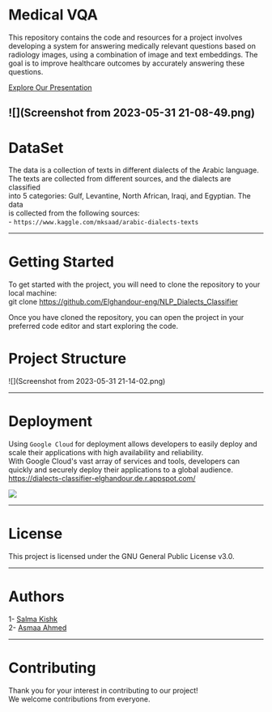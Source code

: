 #  Medical VQA 

This repository contains the code and resources for a project involves developing a system for answering medically relevant questions based on radiology images, using a combination of image and text embeddings. The goal is to improve healthcare outcomes by accurately answering these questions. <br>

[ Explore Our Presentation](https://www.canva.com/design/DAFke_apZOU/_LBE-pZxwtpsn9gvGY13Sw/edit?utm_content=DAFke_apZOU&utm_campaign=designshare&utm_medium=link2&utm_source=sharebutton)

![](Screenshot from 2023-05-31 21-08-49.png)
---
# DataSet

The data is a collection of texts in different dialects of the Arabic language.<br>
    The texts are collected from different sources, and the dialects are classified<br>
    into 5 categories: Gulf, Levantine, North African, Iraqi, and Egyptian. The data<br>
    is collected from the following sources:<br>
     - `https://www.kaggle.com/mksaad/arabic-dialects-texts`

---
# 


# Getting Started
To get started with the project, you will need to clone the repository to your local machine:<br>
git clone  https://github.com/Elghandour-eng/NLP_Dialects_Classifier <br>

Once you have cloned the repository, you can open the project in your preferred code editor and start exploring the code.


# Project Structure

![](Screenshot from 2023-05-31 21-14-02.png)

---

# Deployment

Using `Google Cloud` for deployment allows developers to easily deploy and scale their applications with high availability and reliability.<br>
With Google Cloud's vast array of services and tools, developers can quickly and securely deploy their applications to a global audience.<br>
https://dialects-classifier-elghandour.de.r.appspot.com/

![](https://i.ibb.co/dBWjh0V/Screenshot-42.png)

---
# License
  This project is licensed under the GNU General Public License v3.0.

---
# Authors
  1- [Salma Kishk](https://github.com/salmakishk98)<br>
  2- [Asmaa Ahmed](https://github.com/asmaabadran1)<br>


  
---
# Contributing
Thank you for your interest in contributing to our project!<br>
We welcome contributions from everyone. 





